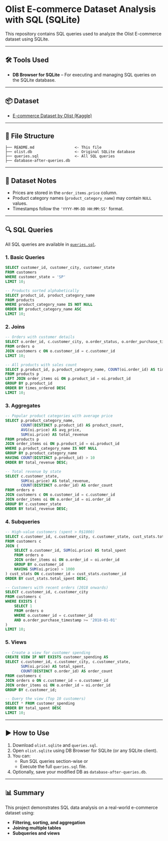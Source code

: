 # Olist E-commerce Dataset Analysis with SQL (SQLite)

This repository contains SQL queries used to analyze the Olist E-commerce dataset using SQLite.

---

## 🛠 Tools Used

- **DB Browser for SQLite** – For executing and managing SQL queries on the SQLite database.

---

## 📦 Dataset

- [E-commerce Dataset by Olist (Kaggle)](https://www.kaggle.com/datasets/terencicp/e-commerce-dataset-by-olist-as-an-sqlite-database)

---

## 📁 File Structure

```
├── README.md                  <- This file  
├── olist.db                   <- Original SQLite database  
├── queries.sql                <- All SQL queries  
├── database-after-queries.db  
```

---

## 📝 Dataset Notes

- Prices are stored in the `order_items.price` column.
- Product category names (`product_category_name`) may contain `NULL` values.
- Timestamps follow the `'YYYY-MM-DD HH:MM:SS'` format.

---

## 🔍 SQL Queries

All SQL queries are available in [`queries.sql`](queries.sql).

### 1. Basic Queries

```sql
SELECT customer_id, customer_city, customer_state
FROM customers
WHERE customer_state = 'SP'
LIMIT 10;

-- Products sorted alphabetically
SELECT product_id, product_category_name
FROM products
WHERE product_category_name IS NOT NULL
ORDER BY product_category_name ASC
LIMIT 10;
```

### 2. Joins

```sql
-- Orders with customer details
SELECT o.order_id, c.customer_city, o.order_status, o.order_purchase_timestamp
FROM orders o
JOIN customers c ON o.customer_id = c.customer_id
LIMIT 10;

-- All products with sales count
SELECT p.product_id, p.product_category_name, COUNT(oi.order_id) AS times_ordered
FROM products p
LEFT JOIN order_items oi ON p.product_id = oi.product_id
GROUP BY p.product_id
ORDER BY times_ordered DESC
LIMIT 10;
```

### 3. Aggregates

```sql
-- Popular product categories with average price
SELECT p.product_category_name,
       COUNT(DISTINCT p.product_id) AS product_count,
       AVG(oi.price) AS avg_price,
       SUM(oi.price) AS total_revenue
FROM products p
JOIN order_items oi ON p.product_id = oi.product_id
WHERE p.product_category_name IS NOT NULL
GROUP BY p.product_category_name
HAVING COUNT(DISTINCT p.product_id) > 10
ORDER BY total_revenue DESC;

-- Total revenue by state
SELECT c.customer_state,
       SUM(oi.price) AS total_revenue,
       COUNT(DISTINCT o.order_id) AS order_count
FROM orders o
JOIN customers c ON o.customer_id = c.customer_id
JOIN order_items oi ON o.order_id = oi.order_id
GROUP BY c.customer_state
ORDER BY total_revenue DESC;
```

### 4. Subqueries

```sql
-- High-value customers (spent > R$1000)
SELECT c.customer_id, c.customer_city, c.customer_state, cust_stats.total_spent
FROM customers c
JOIN (
    SELECT o.customer_id, SUM(oi.price) AS total_spent
    FROM orders o
    JOIN order_items oi ON o.order_id = oi.order_id
    GROUP BY o.customer_id
    HAVING SUM(oi.price) > 1000
) cust_stats ON c.customer_id = cust_stats.customer_id
ORDER BY cust_stats.total_spent DESC;

-- Customers with recent orders (2018 onwards)
SELECT c.customer_id, c.customer_city
FROM customers c
WHERE EXISTS (
    SELECT 1
    FROM orders o
    WHERE o.customer_id = c.customer_id
    AND o.order_purchase_timestamp >= '2018-01-01'
)
LIMIT 10;
```

### 5. Views

```sql
-- Create a view for customer spending
CREATE VIEW IF NOT EXISTS customer_spending AS
SELECT c.customer_id, c.customer_city, c.customer_state,
       SUM(oi.price) AS total_spent,
       COUNT(DISTINCT o.order_id) AS order_count
FROM customers c
JOIN orders o ON c.customer_id = o.customer_id
JOIN order_items oi ON o.order_id = oi.order_id
GROUP BY c.customer_id;

-- Query the view (Top 10 customers)
SELECT * FROM customer_spending
ORDER BY total_spent DESC
LIMIT 10;
```


---

## ▶️ How to Use

1. Download `olist.sqlite` and `queries.sql`.
2. Open `olist.sqlite` using DB Browser for SQLite (or any SQLite client).
3. You can:
   - Run SQL queries section-wise  or
   - Execute the full `queries.sql` file.
4. Optionally, save your modified DB as `database-after-queries.db`.

---

## 📊 Summary

This project demonstrates SQL data analysis on a real-world e-commerce dataset using:

- **Filtering, sorting, and aggregation**
- **Joining multiple tables**
- **Subqueries and views**





